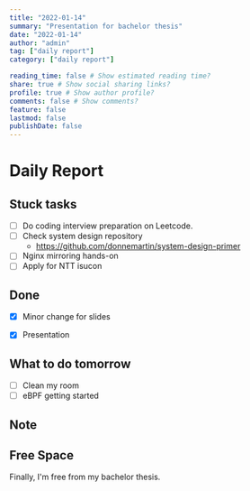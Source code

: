 ```yaml
---
title: "2022-01-14"
summary: "Presentation for bachelor thesis"
date: "2022-01-14"
author: "admin"
tag: ["daily report"]
category: ["daily report"]

reading_time: false # Show estimated reading time?
share: true # Show social sharing links?
profile: true # Show author profile?
comments: false # Show comments?
feature: false
lastmod: false
publishDate: false
---
```


# Daily Report

## Stuck tasks

- [ ] Do coding interview preparation on Leetcode.
- [ ] Check system design repository
    - https://github.com/donnemartin/system-design-primer
- [ ] Nginx mirroring hands-on
- [ ] Apply for NTT isucon 

## Done

- [x] Minor change for slides
- [x] Presentation


## What to do tomorrow

- [ ] Clean my room
- [ ] eBPF getting started

## Note

## Free Space

Finally, I'm free from my bachelor thesis.
